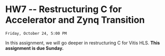 # HW7 -- Restructuring C for Accelerator and Zynq Transition

```{admonition} Due
Friday, October 24, 5:00 PM
```
In this assignment, we will go deeper in restructuring C for Vitis HLS.
**This assignment is due Sunday.**
